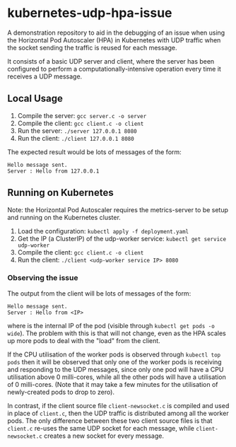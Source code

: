 # kubernetes-udp-hpa-issue

A demonstration repository to aid in the debugging of an issue when using the Horizontal Pod Autoscaler (HPA) in Kubernetes with UDP traffic when the socket sending the traffic is reused for each message.

It consists of a basic UDP server and client, where the server has been configured to perform a computationally-intensive operation every time it receives a UDP message.

## Local Usage

1. Compile the server: `gcc server.c -o server`
2. Compile the client: `gcc client.c -o client`
3. Run the server: `./server 127.0.0.1 8080`
4. Run the client: `./client 127.0.0.1 8080`

The expected result would be lots of messages of the form:

```
Hello message sent.
Server : Hello from 127.0.0.1
```

## Running on Kubernetes

Note: the Horizontal Pod Autoscaler requires the metrics-server to be setup and running on the Kubernetes cluster.

1. Load the configuration: `kubectl apply -f deployment.yaml`
2. Get the IP (a ClusterIP) of the udp-worker service: `kubectl get service udp-worker`
3. Compile the client: `gcc client.c -o client`
4. Run the client: `./client <udp-worker service IP> 8080`

### Observing the issue

The output from the client will be lots of messages of the form:

```
Hello message sent.
Server : Hello from <IP>
```

where <IP> is the internal IP of the pod (visible through `kubectl get pods -o wide`). The problem with this is that <IP> will not change, even as the HPA scales up more pods to deal with the "load" from the client.

If the CPU utilisation of the worker pods is observed through `kubectl top pods` then it will be observed that only one of the worker pods is receiving and responding to the UDP messages, since only one pod will have a CPU utilisation above 0 milli-cores, while all the other pods will have a utilisation of 0 milli-cores. (Note that it may take a few minutes for the utilisation of newly-created pods to drop to zero).
  
In contrast, if the client source file `client-newsocket.c` is compiled and used in place of `client.c`, then the UDP traffic is distributed among all the worker pods. The only difference between these two client source files is that `client.c` re-uses the same UDP socket for each message, while `client-newsocket.c` creates a new socket for every message.
